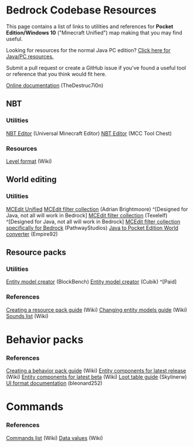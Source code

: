 # Bedrock Codebase Resources

This page contains a list of links to utilities and references for **Pocket Edition/Windows 10** ("Minecraft Unified") map making that you may find useful.

Looking for resources for the normal Java PC edition? [Click here for Java/PC resources.](/wiki/resources)

Submit a pull request or create a GitHub issue if you've found a useful tool or reference that you think would fit here.

[Online documentation](https://bedrock.dev) (TheDestruc7i0n)

## NBT

### Utilities

[NBT Editor](http://universalminecrafteditor.com/software/UniversalMC_setup.exe?fdl=1) (Universal Minecraft Editor)
[NBT Editor](http://www.mcctoolchest.com/Download) (MCC Tool Chest)

### Resources
[Level format](https://minecraft.gamepedia.com/Bedrock_Edition_level_format) (Wiki)

## World editing

### Utilities

[MCEdit Unified](http://www.mcedit-unified.net)
[MCEdit filter collection](http://www.brightmoore.net/mcedit-filters-1) (Adrian Brightmoore) ^[Designed for Java, not all will work in Bedrock]
[MCEdit filter collection](http://elemanser.com/filters.html) (Texelelf) ^[Designed for Java, not all will work in Bedrock] 
[MCEdit filter collection specifically for Bedrock](https://github.com/PathwayStudios/Bedrock_MCEdit_Filters/blob/master/CreateShops_README.md) (PathwayStudios)
[Java to Pocket Edition World converter](https://www.planetminecraft.com/mod/anvil-to-leveldb-converter-java-to-pocket-edition/) (Empire92)

## Resource packs

### Utilities

[Entity model creator](http://server.zofenia.de/blockbench/) (BlockBench)
[Entity model creator](https://cubik.studio/) (Cubik) ^[Paid]

### References

[Creating a resource pack guide](http://minecraft.gamepedia.com/Tutorials/Creating_resource_pack_add-ons) (Wiki)
[Changing entity models guide](http://minecraft.gamepedia.com/Tutorials/Changing_Minecraft_entity_models) (Wiki)
[Sounds list](https://minecraft.gamepedia.com/Sounds.json/Bedrock_Edition_values) (Wiki)

# Behavior packs

### References

[Creating a behavior pack guide](http://minecraft.gamepedia.com/Tutorials/Creating_behavior_packs) (Wiki)
[Entity components for latest release](http://minecraft.gamepedia.com/Pocket_Edition_entity_components) (Wiki)
[Entity components for latest beta](https://minecraft.gamepedia.com/Bedrock_Beta_Add-On_Documentation) (Wiki)
[Loot table guide](http://www.minecraftforum.net/forums/minecraft-pocket-edition/mcpe-maps/mcpe-map-help-requests/2838965-custom-loot-tables-for-pe-win10) (Skylinerw)
[UI format documentation](https://github.com/bleonard252/mc-uijson/wiki) (bleonard252)

# Commands

### References

[Commands list](http://minecraft.gamepedia.com/Commands) (Wiki)
[Data values](https://minecraft.gamepedia.com/Bedrock_Edition_data_values) (Wiki)